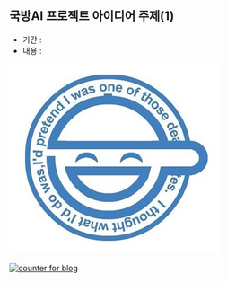 ## 국방AI 프로젝트 아이디어 주제(1)
  * 기간 :
  * 내용 :   

<img src="smileman.jpg">

<a href="https://www.cutercounter.com/?id=hxpdopn" target="_blank"><img src="https://www.cutercounter.com/stats.php?id=hxpdopn&nd=6&style=1" border="0" alt="counter for blog"></a>

